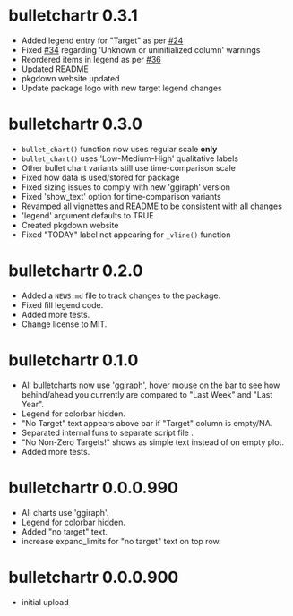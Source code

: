 # bulletchartr 0.3.1

* Added legend entry for "Target" as per [#24](https://github.com/ACDIVOCATech/bulletchartr/issues/24)
* Fixed [#34](https://github.com/ACDIVOCATech/bulletchartr/issues/34) regarding 'Unknown or uninitialized column' warnings
* Reordered items in legend as per [#36](https://github.com/ACDIVOCATech/bulletchartr/issues/36)
* Updated README
* pkgdown website updated
* Update package logo with new target legend changes

# bulletchartr 0.3.0

* `bullet_chart()` function now uses regular scale **only**
* `bullet_chart()` uses 'Low-Medium-High' qualitative labels
* Other bullet chart variants still use time-comparison scale
* Fixed how data is used/stored for package
* Fixed sizing issues to comply with new 'ggiraph' version
* Fixed 'show_text' option for time-comparison variants
* Revamped all vignettes and README to be consistent with all changes
* 'legend' argument defaults to TRUE
* Created pkgdown website
* Fixed "TODAY" label not appearing for `_vline()` function

# bulletchartr 0.2.0

* Added a `NEWS.md` file to track changes to the package.
* Fixed fill legend code.
* Added more tests.
* Change license to MIT.

# bulletchartr 0.1.0

* All bulletcharts now use 'ggiraph', hover mouse on the bar to see how behind/ahead you currently are compared to "Last Week" and "Last Year".
* Legend for colorbar hidden.
* "No Target" text appears above bar if "Target" column is empty/NA.
* Separated internal funs to separate script file .
* "No Non-Zero Targets!" shows as simple text instead of on empty plot.
* Added more tests.

# bulletchartr 0.0.0.990

* All charts use 'ggiraph'.
* Legend for colorbar hidden.
* Added "no target" text.
* increase expand_limits for "no target" text on top row.

# bulletchartr 0.0.0.900

* initial upload
